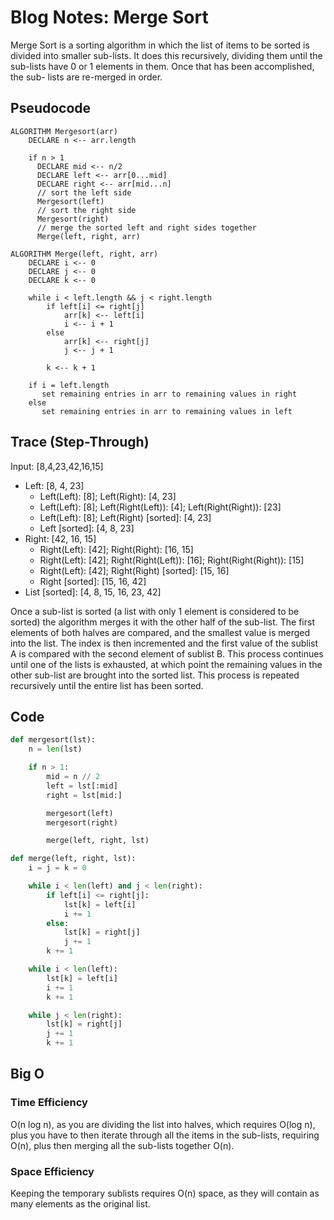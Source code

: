 # Blog Notes: Merge Sort

Merge Sort is a sorting algorithm in which the list of items
to be sorted is divided into smaller sub-lists. It does this
recursively, dividing them until the sub-lists have 0 or 1
elements in them. Once that has been accomplished, the sub-
lists are re-merged in order.

## Pseudocode

```pseudocode
ALGORITHM Mergesort(arr)
    DECLARE n <-- arr.length

    if n > 1
      DECLARE mid <-- n/2
      DECLARE left <-- arr[0...mid]
      DECLARE right <-- arr[mid...n]
      // sort the left side
      Mergesort(left)
      // sort the right side
      Mergesort(right)
      // merge the sorted left and right sides together
      Merge(left, right, arr)

ALGORITHM Merge(left, right, arr)
    DECLARE i <-- 0
    DECLARE j <-- 0
    DECLARE k <-- 0

    while i < left.length && j < right.length
        if left[i] <= right[j]
            arr[k] <-- left[i]
            i <-- i + 1
        else
            arr[k] <-- right[j]
            j <-- j + 1

        k <-- k + 1

    if i = left.length
       set remaining entries in arr to remaining values in right
    else
       set remaining entries in arr to remaining values in left
```

## Trace (Step-Through)

Input: [8,4,23,42,16,15]

- Left: [8, 4, 23]
  - Left(Left): [8]; Left(Right): [4, 23]
  - Left(Left): [8]; Left(Right(Left)): [4]; Left(Right(Right)): [23]
  - Left(Left): [8]; Left(Right) [sorted]: [4, 23]
  - Left [sorted]: [4, 8, 23]
- Right: [42, 16, 15]
  - Right(Left): [42]; Right(Right): [16, 15]
  - Right(Left): [42]; Right(Right(Left)): [16]; Right(Right(Right)): [15]
  - Right(Left): [42]; Right(Right) [sorted]: [15, 16]
  - Right [sorted]: [15, 16, 42]
- List [sorted]: [4, 8, 15, 16, 23, 42]

Once a sub-list is sorted (a list with only 1 element is considered to be sorted)
the algorithm merges it with the other half of the sub-list. The first elements
of both halves are compared, and the smallest value is merged into the list.
The index is then incremented and the first value of the sublist A is compared
with the second element of sublist B. This process continues until one of the lists
is exhausted, at which point the remaining values in the other sub-list are brought
into the sorted list. This process is repeated recursively until the entire list
has been sorted.

## Code

```python
def mergesort(lst):
    n = len(lst)

    if n > 1:
        mid = n // 2
        left = lst[:mid]
        right = lst[mid:]

        mergesort(left)
        mergesort(right)

        merge(left, right, lst)

def merge(left, right, lst):
    i = j = k = 0

    while i < len(left) and j < len(right):
        if left[i] <= right[j]:
            lst[k] = left[i]
            i += 1
        else:
            lst[k] = right[j]
            j += 1
        k += 1

    while i < len(left):
        lst[k] = left[i]
        i += 1
        k += 1

    while j < len(right):
        lst[k] = right[j]
        j += 1
        k += 1
```

## Big O

### Time Efficiency

O(n log n), as you are dividing the list into halves, which requires O(log n),
plus you have to then iterate through all the items in the sub-lists, requiring
O(n), plus then merging all the sub-lists together O(n).

### Space Efficiency

Keeping the temporary sublists requires O(n) space, as they will contain as many
elements as the original list.
